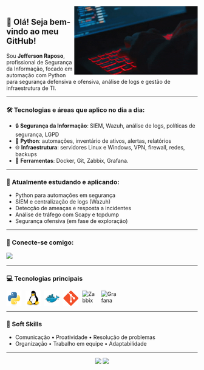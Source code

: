 <img src="banner.gif" width="325px" align="right" />

## 👋 Olá! Seja bem-vindo ao meu GitHub!
  
Sou **Jefferson Raposo**, profissional de Segurança da Informação, focado em automação com Python para segurança defensiva e ofensiva, análise de logs e gestão de infraestrutura de TI.

---

### 🛠️ Tecnologias e áreas que aplico no dia a dia:

- 🔒 **Segurança da Informação**: SIEM, Wazuh, análise de logs, políticas de segurança, LGPD  
- 🐍 **Python**: automações, inventário de ativos, alertas, relatórios  
- 🌐 **Infraestrutura**: servidores Linux e Windows, VPN, firewall, redes, backups  
- 🧰 **Ferramentas**: Docker, Git, Zabbix, Grafana.  

---

### 🚀 Atualmente estudando e aplicando:
- Python para automações em segurança  
- SIEM e centralização de logs (Wazuh)  
- Detecção de ameaças e resposta a incidentes  
- Análise de tráfego com Scapy e tcpdump  
- Segurança ofensiva (em fase de exploração)  

---

### 🔗 Conecte-se comigo:

<a href="https://www.linkedin.com/in/jefferson-raposo/" target="_blank">
  <img src="https://img.shields.io/badge/-Linkedin-0e76a8?style=for-the-badge&logo=linkedin&logoColor=white" />
</a>

---

### 💻 Tecnologias principais

<div style="display: flex; flex-wrap: wrap; gap: 10px;">
  <img src="https://github.com/devicons/devicon/blob/master/icons/python/python-original.svg" width="40" title="Python" />
  <img src="https://github.com/devicons/devicon/blob/master/icons/linux/linux-original.svg" width="40" title="Linux" />
  <img src="https://github.com/devicons/devicon/blob/master/icons/docker/docker-original.svg" width="40" title="Docker" />
  <img src="https://raw.githubusercontent.com/devicons/devicon/master/icons/git/git-original.svg" width="40" title="Git" />
  <img src="https://www.vectorlogo.zone/logos/zabbix/zabbix-icon.svg" width="40" title="Zabbix" />
  <img src="https://www.vectorlogo.zone/logos/grafana/grafana-icon.svg" width="40" title="Grafana" />
</div>

---

### 🧠 Soft Skills

- Comunicação • Proatividade • Resolução de problemas  
- Organização • Trabalho em equipe • Adaptabilidade  

---

<div align="center">
  <img height="160em" src="https://github-readme-stats.vercel.app/api/top-langs/?username=jeffersonraposo&layout=compact&langs_count=10&theme=dark" />
  <img height="160em" src="https://github-readme-stats.vercel.app/api?username=jeffersonraposo&show_icons=true&theme=dark" />
</div>
